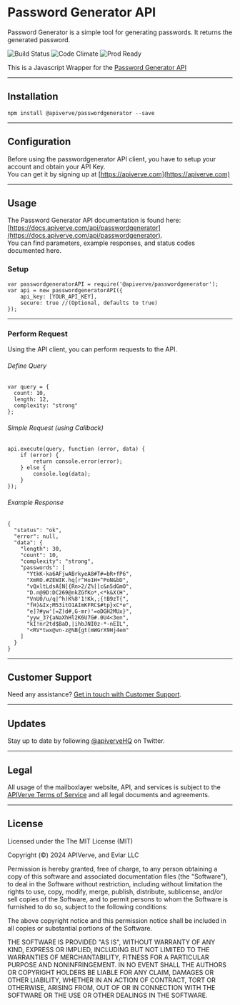Password Generator API
============

Password Generator is a simple tool for generating passwords. It returns the generated password.

![Build Status](https://img.shields.io/badge/build-passing-green)
![Code Climate](https://img.shields.io/badge/maintainability-B-purple)
![Prod Ready](https://img.shields.io/badge/production-ready-blue)

This is a Javascript Wrapper for the [Password Generator API](https://apiverve.com/marketplace/api/passwordgenerator)

---

## Installation
	npm install @apiverve/passwordgenerator --save

---

## Configuration

Before using the passwordgenerator API client, you have to setup your account and obtain your API Key.  
You can get it by signing up at [https://apiverve.com](https://apiverve.com)

---

## Usage

The Password Generator API documentation is found here: [https://docs.apiverve.com/api/passwordgenerator](https://docs.apiverve.com/api/passwordgenerator).  
You can find parameters, example responses, and status codes documented here.

### Setup

```
var passwordgeneratorAPI = require('@apiverve/passwordgenerator');
var api = new passwordgeneratorAPI({
    api_key: [YOUR_API_KEY],
    secure: true //(Optional, defaults to true)
});
```

---


### Perform Request
Using the API client, you can perform requests to the API.

###### Define Query

```
var query = {
  count: 10,
  length: 12,
  complexity: "strong"
};
```

###### Simple Request (using Callback)

```
api.execute(query, function (error, data) {
    if (error) {
        return console.error(error);
    } else {
        console.log(data);
    }
});
```

###### Example Response

```
{
  "status": "ok",
  "error": null,
  "data": {
    "length": 30,
    "count": 10,
    "complexity": "strong",
    "passwords": [
      "YtkK-ka6AFjwABrkyeA8#T#=bR+fP6",
      "XmRO.#ZEWIK.hq[r^Ho1H+^PoN&bD",
      "vQxltLdsA[N[{Rn>2/Z%[[c&n5dGmO",
      "D.n@9D:DC269@nkZGfKo*,<*k&X(H",
      "VnU0/u/q|^h)K%8'1!Kk,;{!B9zT{",
      "fH)&Ix;M53itO1AImKFRC$#tp}xC*e",
      "e]?#yw'[=Z)d#,G-mr)'=oDGH2MUx}",
      "yyw_3?{aNaXhHl2K6U7G#.0U4<3en",
      "kI!nr2td$BaD,|ihbJNI0z-*-nEIL",
      "<RV*twx@vn-z@%B{gt(mWGrX9Hj4em"
    ]
  }
}
```

---

## Customer Support

Need any assistance? [Get in touch with Customer Support](https://apiverve.com/contact).

---

## Updates
Stay up to date by following [@apiverveHQ](https://twitter.com/apiverveHQ) on Twitter.

---

## Legal

All usage of the mailboxlayer website, API, and services is subject to the [APIVerve Terms of Service](https://apiverve.com/terms) and all legal documents and agreements.

---

## License
Licensed under the The MIT License (MIT)

Copyright (&copy;) 2024 APIVerve, and Evlar LLC

Permission is hereby granted, free of charge, to any person obtaining a copy of this software and associated documentation files (the "Software"), to deal in the Software without restriction, including without limitation the rights to use, copy, modify, merge, publish, distribute, sublicense, and/or sell copies of the Software, and to permit persons to whom the Software is furnished to do so, subject to the following conditions:

The above copyright notice and this permission notice shall be included in all copies or substantial portions of the Software.

THE SOFTWARE IS PROVIDED "AS IS", WITHOUT WARRANTY OF ANY KIND, EXPRESS OR IMPLIED, INCLUDING BUT NOT LIMITED TO THE WARRANTIES OF MERCHANTABILITY, FITNESS FOR A PARTICULAR PURPOSE AND NONINFRINGEMENT. IN NO EVENT SHALL THE AUTHORS OR COPYRIGHT HOLDERS BE LIABLE FOR ANY CLAIM, DAMAGES OR OTHER LIABILITY, WHETHER IN AN ACTION OF CONTRACT, TORT OR OTHERWISE, ARISING FROM, OUT OF OR IN CONNECTION WITH THE SOFTWARE OR THE USE OR OTHER DEALINGS IN THE SOFTWARE.